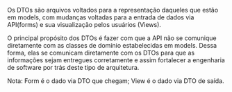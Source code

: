 Os DTOs são arquivos voltados para a representação daqueles que estão em models, com mudanças voltadas para a entrada de
dados via API(forms) e sua visualização pelos usuários (Views).

O principal propósito dos DTOs é fazer com que a API não se comunique diretamente com as classes de domínio estabelecidas
em models. Dessa forma, elas se comunicam diretamente com os DTOs para que as informações sejam entregues corretamente e
assim fortalecer a engenharia de software por trás deste tipo de arquitetura.

Nota: Form é o dado via DTO que chegam; View é o dado via DTO de saída. 